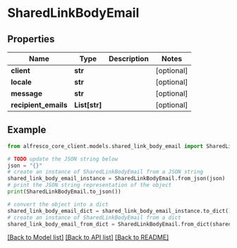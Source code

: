 # SharedLinkBodyEmail


## Properties

Name | Type | Description | Notes
------------ | ------------- | ------------- | -------------
**client** | **str** |  | [optional] 
**locale** | **str** |  | [optional] 
**message** | **str** |  | [optional] 
**recipient_emails** | **List[str]** |  | [optional] 

## Example

```python
from alfresco_core_client.models.shared_link_body_email import SharedLinkBodyEmail

# TODO update the JSON string below
json = "{}"
# create an instance of SharedLinkBodyEmail from a JSON string
shared_link_body_email_instance = SharedLinkBodyEmail.from_json(json)
# print the JSON string representation of the object
print(SharedLinkBodyEmail.to_json())

# convert the object into a dict
shared_link_body_email_dict = shared_link_body_email_instance.to_dict()
# create an instance of SharedLinkBodyEmail from a dict
shared_link_body_email_from_dict = SharedLinkBodyEmail.from_dict(shared_link_body_email_dict)
```
[[Back to Model list]](../README.md#documentation-for-models) [[Back to API list]](../README.md#documentation-for-api-endpoints) [[Back to README]](../README.md)



